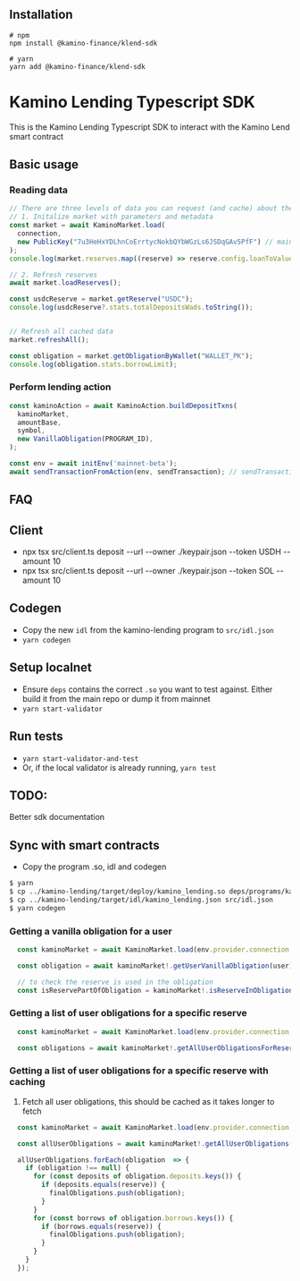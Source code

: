 ## Installation

```shell
# npm
npm install @kamino-finance/klend-sdk

# yarn
yarn add @kamino-finance/klend-sdk
```

# Kamino Lending Typescript SDK

This is the Kamino Lending Typescript SDK to interact with the Kamino Lend smart contract

## Basic usage

### Reading data

```typescript
// There are three levels of data you can request (and cache) about the lending market.
// 1. Initalize market with parameters and metadata
const market = await KaminoMarket.load(
  connection,
  new PublicKey("7u3HeHxYDLhnCoErrtycNokbQYbWGzLs6JSDqGAv5PfF") // main market address. Defaults to 'Main' market
);
console.log(market.reserves.map((reserve) => reserve.config.loanToValueRatio));

// 2. Refresh reserves
await market.loadReserves();

const usdcReserve = market.getReserve("USDC");
console.log(usdcReserve?.stats.totalDepositsWads.toString());


// Refresh all cached data
market.refreshAll();

const obligation = market.getObligationByWallet("WALLET_PK");
console.log(obligation.stats.borrowLimit);
```

### Perform lending action

```typescript
const kaminoAction = await KaminoAction.buildDepositTxns(
  kaminoMarket,
  amountBase,
  symbol,
  new VanillaObligation(PROGRAM_ID),
);

const env = await initEnv('mainnet-beta');
await sendTransactionFromAction(env, sendTransaction); // sendTransaction from wallet adapter or custom
```

## FAQ

## Client 
* npx tsx src/client.ts deposit --url <RPC> --owner ./keypair.json --token USDH --amount 10
* npx tsx src/client.ts deposit --url <RPC> --owner ./keypair.json --token SOL --amount 10

## Codegen 
* Copy the new `idl` from the kamino-lending program to `src/idl.json`
* `yarn codegen`

## Setup localnet 
* Ensure `deps` contains the correct `.so` you want to test against. Either build it from the main repo or dump it from mainnet
* `yarn start-validator`

## Run tests
* `yarn start-validator-and-test`
* Or, if the local validator is already running, `yarn test`

## TODO: 

Better sdk documentation

## Sync with smart contracts 
* Copy the program .so, idl and codegen
```sh
$ yarn
$ cp ../kamino-lending/target/deploy/kamino_lending.so deps/programs/kamino_lending.so
$ cp ../kamino-lending/target/idl/kamino_lending.json src/idl.json
$ yarn codegen
```

### Getting a vanilla obligation for a user
```ts
  const kaminoMarket = await KaminoMarket.load(env.provider.connection, marketAddress, DEFAULT_RECENT_SLOT_DURATION_MS, programId);

  const obligation = await kaminoMarket!.getUserVanillaObligation(user);

  // to check the reserve is used in the obligation
  const isReservePartOfObligation = kaminoMarket!.isReserveInObligation(obligation, reserve);
```

### Getting a list of user obligations for a specific reserve 
```ts
  const kaminoMarket = await KaminoMarket.load(env.provider.connection, marketAddress, DEFAULT_RECENT_SLOT_DURATION_MS, programId);

  const obligations = await kaminoMarket!.getAllUserObligationsForReserve(user, reserve);
```

### Getting a list of user obligations for a specific reserve with caching
1. Fetch all user obligations, this should be cached as it takes longer to fetch
```ts
  const kaminoMarket = await KaminoMarket.load(env.provider.connection, marketAddress, DEFAULT_RECENT_SLOT_DURATION_MS, programId); 

  const allUserObligations = await kaminoMarket!.getAllUserObligations(user);
```

```ts 
  allUserObligations.forEach(obligation  => {
    if (obligation !== null) {
      for (const deposits of obligation.deposits.keys()) {
        if (deposits.equals(reserve)) {
          finalObligations.push(obligation);
        }
      }
      for (const borrows of obligation.borrows.keys()) {
        if (borrows.equals(reserve)) {
          finalObligations.push(obligation);
        }
      }
    }
  });
```